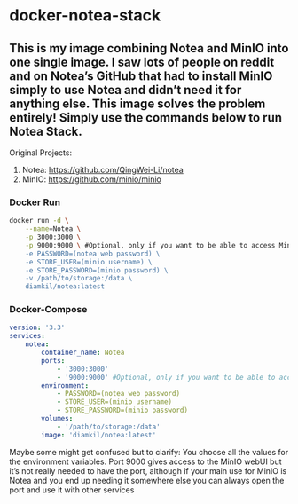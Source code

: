 # docker-notea-stack

## This is my image combining Notea and MinIO into one single image. I saw lots of people on reddit and on Notea’s GitHub that had to install MinIO simply to use Notea and didn’t need it for anything else. This image solves the problem entirely! Simply use the commands below to run Notea Stack.

Original Projects:
1. Notea: https://github.com/QingWei-Li/notea
2. MinIO: https://github.com/minio/minio

### Docker Run
```bash
docker run -d \
    --name=Notea \
    -p 3000:3000 \
    -p 9000:9000 \ #Optional, only if you want to be able to access MinIO's interface
    -e PASSWORD=(notea web password) \
    -e STORE_USER=(minio username) \
    -e STORE_PASSWORD=(minio password) \
    -v /path/to/storage:/data \
    diamkil/notea:latest
```

### Docker-Compose
```yaml
version: '3.3'
services:
    notea:
        container_name: Notea
        ports:
            - '3000:3000'
            - '9000:9000' #Optional, only if you want to be able to access MinIO's interface
        environment:
            - PASSWORD=(notea web password)
            - STORE_USER=(minio username)
            - STORE_PASSWORD=(minio password)
        volumes:
            - '/path/to/storage:/data'
        image: 'diamkil/notea:latest'
```

Maybe some might get confused but to clarify: You choose all the values for the environment variables. Port 9000 gives access to the MinIO webUI but it’s not really needed to have the port, although if your main use for MinIO is Notea and you end up needing it somewhere else you can always open the port and use it with other services
